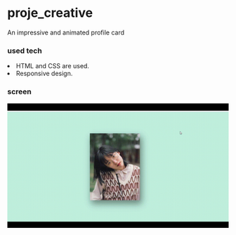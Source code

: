 # proje_creative
An impressive and animated profile card
### used tech
<li> HTML and CSS are used.</li>
<li>Responsive design.</li>

### screen

![](screen.gif)